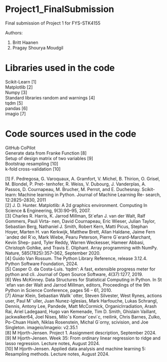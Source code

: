 # Project1_FinalSubmission
Final submission of Project 1 for FYS-STK4155

Authors:
1. Britt Haanen
2. Pragay Shourya Moudgil


# Libraries used in the code
 Scikit-Learn [1]  
 Matplotlib [2]  
 Numpy [3]  
 Standard libraries random and warnings [4]  
 tqdm [5]  
 pandas [6]  
 imagio [7]   

# Code sources used in the code
GitHub CoPilot  
Generate data from Franke Function [8]  
Setup of design matrix of two variables [9]  
Bootstrap resampling [10]  
k-fold cross-validation [10]  
  
[1] F. Pedregosa, G. Varoquaux, A. Gramfort, V. Michel, B. Thirion, O. Grisel, M. Blondel, P. Pret-
tenhofer, R. Weiss, V. Dubourg, J. Vanderplas, A. Passos, D. Cournapeau, M. Brucher, M. Perrot,
and E. Duchesnay. Scikit-learn: Machine learning in Python. Journal of Machine Learning Re-
search, 12:2825–2830, 2011  
[2] J. D. Hunter. Matplotlib: A 2d graphics environment. Computing In Science & Engineering,
9(3):90–95, 2007.  
[3] Charles R. Harris, K. Jarrod Millman, St´efan J. van der Walt, Ralf Gommers, Pauli Virta-
nen, David Cournapeau, Eric Wieser, Julian Taylor, Sebastian Berg, Nathaniel J. Smith, Robert
Kern, Matti Picus, Stephan Hoyer, Marten H. van Kerkwijk, Matthew Brett, Allan Haldane,
Jaime Fern´andez del R´ıo, Mark Wiebe, Pearu Peterson, Pierre G´erard-Marchant, Kevin Shep-
pard, Tyler Reddy, Warren Weckesser, Hameer Abbasi, Christoph Gohlke, and Travis E. Oliphant.
Array programming with NumPy. Nature, 585(7825):357–362, September 2020.  
[4] Guido Van Rossum. The Python Library Reference, release 3.12.4. Python Software Foundation,
2024.  
[5] Casper O. da Costa-Luis. ‘tqdm‘: A fast, extensible progress meter for python and cli. Journal
of Open Source Software, 4(37):1277, 2019.  
[6] Wes McKinney. Data Structures for Statistical Computing in Python. In St´efan van der Walt
and Jarrod Millman, editors, Proceedings of the 9th Python in Science Conference, pages 56 – 61,
2010.  
[7] Almar Klein, Sebastian Wallk¨otter, Steven Silvester, West Rynes, actions user, Paul M¨uller, Juan
Nunez-Iglesias, Mark Harfouche, Lukas Schrangl, Dennis, Antony Lee, Pandede, Matt McCormick,
OrganicIrradiation, Arash Rai, Ariel Ladegaard, Hugo van Kemenade, Tim D. Smith, Ghislain
Vaillant, jackwalker64, Joel Nises, Miloˇs Komarˇcevi´c, rreilink, Chris Barnes, Zulko, Po-Chuan
Hsieh, Niklas Rosenstein, Michal G´orny, scivision, and Joe Singleton. imageio/imageio: v2.35.1  
[8] M Hjorth-Jensen. Project 1. Assignment description, September 2024.  
[9] M Hjorth-Jensen. Week 35: From ordinary linear regression to ridge and lasso regression. Lecture
notes, August 2024.  
[10] M Hjorth-Jensen. Applied data analysis and machine learning 5: Resampling methods. Lecture
notes, August 2024.  
